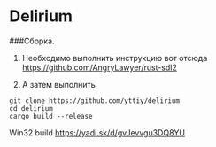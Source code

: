 # Delirium

###Сборка.

1) Необходимо выполнить инструкцию вот отсюда https://github.com/AngryLawyer/rust-sdl2

2) А затем выполнить

```{r, engine='bash', count_lines}
git clone https://github.com/yttiy/delirium
cd delirium
cargo build --release
```

Win32 build https://yadi.sk/d/gvJevvgu3DQ8YU